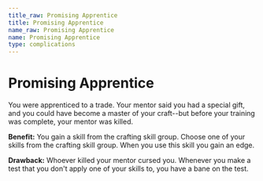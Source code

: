 ```yaml
---
title_raw: Promising Apprentice
title: Promising Apprentice
name_raw: Promising Apprentice
name: Promising Apprentice
type: complications
---
```


# Promising Apprentice

You were apprenticed to a trade. Your mentor said you had a special gift, and you could have become a master of your craft--but before your training was complete, your mentor was killed.

**Benefit:** You gain a skill from the crafting skill group. Choose one of your skills from the crafting skill group. When you use this skill you gain an edge.

**Drawback:** Whoever killed your mentor cursed you. Whenever you make a test that you don't apply one of your skills to, you have a bane on the test.
